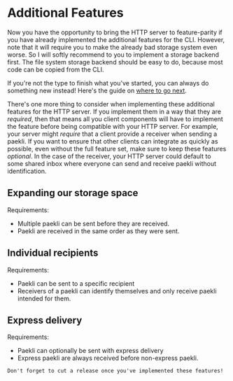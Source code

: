 # Additional Features

Now you have the opportunity to bring the HTTP server to feature-parity if you have already implemented the additional features for the CLI.
However, note that it will require you to make the already bad storage system even worse.
So I will softly recommend to you to implement a storage backend first.
The file system storage backend should be easy to do, because most code can be copied from the CLI.

If you're not the type to finish what you've started, you can always do something new instead!
Here's the guide on [where to go next](./where_next.md).

There's one more thing to consider when implementing these additional features for the HTTP server.
If you implement them in a way that they are _required_, then that means all you client components will have to implement the feature before being compatible with your HTTP server.
For example, your server might _require_ that a client provide a receiver when sending a paekli.
If you want to ensure that other clients can integrate as quickly as possible, even without the full feature set, make sure to keep these features _optional_.
In the case of the receiver, your HTTP server could default to some shared inbox where everyone can send and receive paekli without identification.

## Expanding our storage space

Requirements:
- Multiple paekli can be sent before they are received.
- Paekli are received in the same order as they were sent.

## Individual recipients

Requirements:
- Paekli can be sent to a specific recipient
- Receivers of a paekli can identify themselves and only receive paekli intended for them.

## Express delivery

Requirements:
- Paekli can optionally be sent with express delivery
- Express paekli are always received before non-express paekli.

```admonish check title="Release"
Don't forget to cut a release once you've implemented these features!
```
